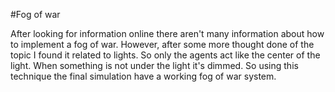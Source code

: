 #Fog of war

After looking for information online there aren't many information about how to implement a fog of war. However, after some more thought done of the topic I found it related to lights. So only the agents act like the center of the light. When something is not under the light it's dimmed. So using this technique the final simulation have a working fog of war system. 
